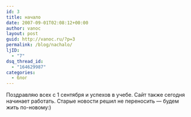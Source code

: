 ```yaml
---
id: 3
title: начало
date: 2007-09-01T02:08:12+00:00
author: vanoc
layout: post
guid: http://vanoc.ru/?p=3
permalink: /blog/nachalo/
ljID:
  - "7"
dsq_thread_id:
  - "164629987"
categories:
  - блог
---
```

Поздравляю всех с 1 сентября и успехов в учебе. Сайт также сегодня начинает работать. Старые новости решил не переносить &#8212; будем жить по-новому:)
